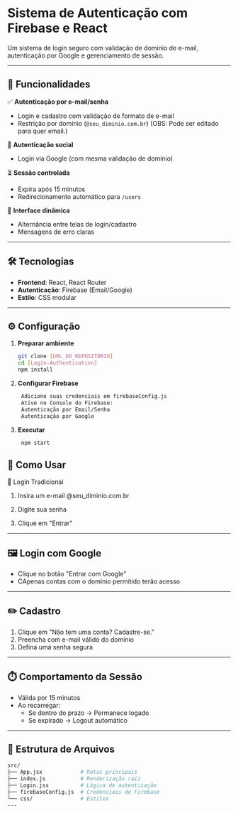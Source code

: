 # Sistema de Autenticação com Firebase e React  

Um sistema de login seguro com validação de domínio de e-mail, autenticação por Google e gerenciamento de sessão.  

---

## 🚀 Funcionalidades  

✅ **Autenticação por e-mail/senha**  
- Login e cadastro com validação de formato de e-mail  
- Restrição por domínio (`@seu_diminio.com.br`) (OBS: Pode ser editado para quer email.)

🔐 **Autenticação social**  
- Login via Google (com mesma validação de domínio)  

⏳ **Sessão controlada**  
- Expira após 15 minutos  
- Redirecionamento automático para `/users`  

🔄 **Interface dinâmica**  
- Alternância entre telas de login/cadastro  
- Mensagens de erro claras  

---

## 🛠️ Tecnologias  

- **Frontend**: React, React Router  
- **Autenticação**: Firebase (Email/Google)  
- **Estilo**: CSS modular  

---

## ⚙️ Configuração  

1. **Preparar ambiente**  
   ```bash
   git clone [URL_DO_REPOSITÓRIO]
   cd [Login-Authentication]
   npm install
    ```

2. **Configurar Firebase**  
   ```bash
    Adicione suas credenciais em firebaseConfig.js
    Ative no Console do Firebase:
    Autenticação por Email/Senha
    Autenticação por Google

3. **Executar**
   ```bash
    npm start
    ```
📌 **Como Usar**  
---
 🔑 Login Tradicional
1. Insira um e-mail @seu_diminio.com.br

2. Digite sua senha

3. Clique em "Entrar"

---

🖼️ **Login com Google**  
---

- Clique no botão "Entrar com Google"
- CApenas contas com o domínio permitido terão acesso

---

✏️ **Cadastro**  
---

1. Clique em "Não tem uma conta? Cadastre-se."
2. Preencha com e-mail válido do domínio
3. Defina uma senha segura

---

⏱️ **Comportamento da Sessão**  
---

- Válida por 15 minutos
- Ao recarregar:
  - Se dentro do prazo → Permanece logado
  -  Se expirado → Logout automático
---

📄 **Estrutura de Arquivos**  
---
```bash
src/
├── App.jsx            # Rotas principais
├── index.js           # Renderização raiz
├── Login.jsx          # Lógica de autenticação
├── firebaseConfig.js  # Credenciais do Firebase
└── css/               # Estilos
---
```
